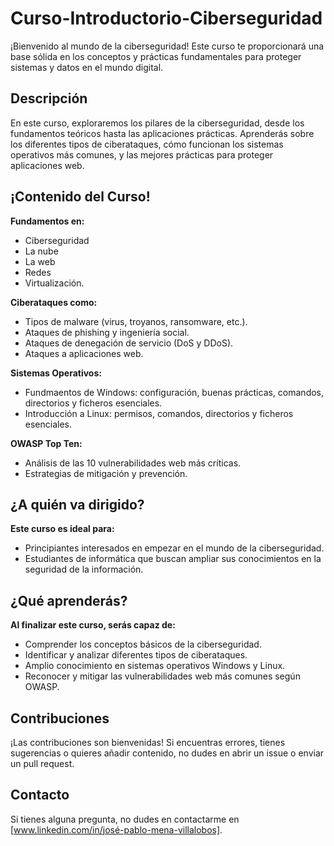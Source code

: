 # Curso-Introductorio-Ciberseguridad
¡Bienvenido al mundo de la ciberseguridad! Este curso te proporcionará una base sólida en los conceptos y prácticas fundamentales para proteger sistemas y datos en el mundo digital.

## Descripción
En este curso, exploraremos los pilares de la ciberseguridad, desde los fundamentos teóricos hasta las aplicaciones prácticas. Aprenderás sobre los diferentes tipos de ciberataques, cómo funcionan los sistemas operativos más comunes, y las mejores prácticas para proteger aplicaciones web.

## ¡Contenido del Curso!
**Fundamentos en:**
* Ciberseguridad
* La nube
* La web
* Redes
* Virtualización.

**Ciberataques como:**
* Tipos de malware (virus, troyanos, ransomware, etc.).
* Ataques de phishing y ingeniería social.
* Ataques de denegación de servicio (DoS y DDoS).
* Ataques a aplicaciones web.

**Sistemas Operativos:**
* Fundmaentos de Windows: configuración, buenas prácticas, comandos, directorios y ficheros esenciales.
* Introducción a Linux: permisos, comandos, directorios y ficheros esenciales.

**OWASP Top Ten:**
* Análisis de las 10 vulnerabilidades web más críticas.
* Estrategias de mitigación y prevención.

## ¿A quién va dirigido?
**Este curso es ideal para:**
* Principiantes interesados en empezar en el mundo de la ciberseguridad.
* Estudiantes de informática que buscan ampliar sus conocimientos en la seguridad de la información.

## ¿Qué aprenderás?
**Al finalizar este curso, serás capaz de:**
* Comprender los conceptos básicos de la ciberseguridad.
* Identificar y analizar diferentes tipos de ciberataques.
* Amplio conocimiento en sistemas operativos Windows y Linux.
* Reconocer y mitigar las vulnerabilidades web más comunes según OWASP.

## Contribuciones
¡Las contribuciones son bienvenidas! Si encuentras errores, tienes sugerencias o quieres añadir contenido, no dudes en abrir un issue o enviar un pull request.

## Contacto
Si tienes alguna pregunta, no dudes en contactarme en [www.linkedin.com/in/josé-pablo-mena-villalobos].
